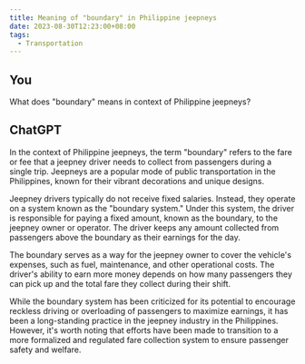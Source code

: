 ```yaml
---
title: Meaning of "boundary" in Philippine jeepneys
date: 2023-08-30T12:23:00+08:00
tags:
  - Transportation
---
```

## You
What does "boundary" means in context of Philippine jeepneys?

## ChatGPT
In the context of Philippine jeepneys, the term "boundary" refers to the fare or fee that a jeepney driver needs to collect from passengers during a single trip. Jeepneys are a popular mode of public transportation in the Philippines, known for their vibrant decorations and unique designs.

Jeepney drivers typically do not receive fixed salaries. Instead, they operate on a system known as the "boundary system." Under this system, the driver is responsible for paying a fixed amount, known as the boundary, to the jeepney owner or operator. The driver keeps any amount collected from passengers above the boundary as their earnings for the day.

The boundary serves as a way for the jeepney owner to cover the vehicle's expenses, such as fuel, maintenance, and other operational costs. The driver's ability to earn more money depends on how many passengers they can pick up and the total fare they collect during their shift.

While the boundary system has been criticized for its potential to encourage reckless driving or overloading of passengers to maximize earnings, it has been a long-standing practice in the jeepney industry in the Philippines. However, it's worth noting that efforts have been made to transition to a more formalized and regulated fare collection system to ensure passenger safety and welfare.
